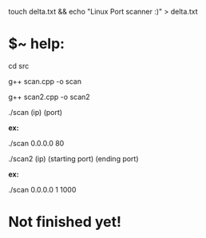 touch delta.txt && echo "Linux Port scanner :)" > delta.txt

# $~ help:


cd src

g++ scan.cpp -o scan

g++ scan2.cpp -o scan2

./scan (ip) (port)
  
<b> ex: </b>
  
./scan 0.0.0.0 80

  
./scan2 (ip) (starting port) (ending port)
  
<b> ex: </b>
  
./scan 0.0.0.0 1 1000

  
  
# Not finished yet!
